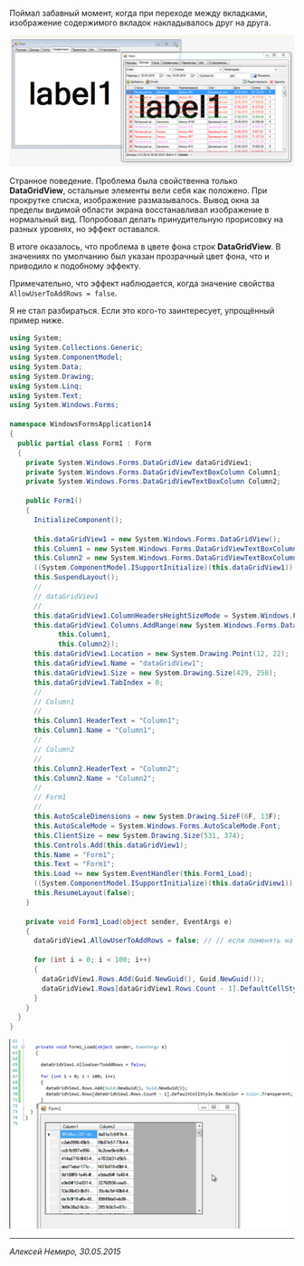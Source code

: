 ﻿Поймал забавный момент, когда при переходе между вкладками, изображение содержимого вкладок накладывалось друг на друга. 

![Снимок](000-001.png)

Странное поведение. 
Проблема была свойственна только **DataGridView**, остальные элементы вели себя как положено. 
При прокрутке списка, изображение размазывалось. 
Вывод окна за пределы видимой области экрана восстанавливал изображение в нормальный вид. 
Попробовал делать принудительную прорисовку на разных уровнях, но эффект оставался.

В итоге оказалось, что проблема в цвете фона строк **DataGridView**. 
В значениях по умолчанию был указан прозрачный цвет фона, что и приводило к подобному эффекту. 

Примечательно, что эффект наблюдается, когда значение свойства ``AllowUserToAddRows = false``.

Я не стал разбираться. Если это кого-то заинтересует, упрощённый пример ниже.

```C#
using System;
using System.Collections.Generic;
using System.ComponentModel;
using System.Data;
using System.Drawing;
using System.Linq;
using System.Text;
using System.Windows.Forms;

namespace WindowsFormsApplication14
{
  public partial class Form1 : Form
  {
    private System.Windows.Forms.DataGridView dataGridView1;
    private System.Windows.Forms.DataGridViewTextBoxColumn Column1;
    private System.Windows.Forms.DataGridViewTextBoxColumn Column2;

    public Form1()
    {
      InitializeComponent();

      this.dataGridView1 = new System.Windows.Forms.DataGridView();
      this.Column1 = new System.Windows.Forms.DataGridViewTextBoxColumn();
      this.Column2 = new System.Windows.Forms.DataGridViewTextBoxColumn();
      ((System.ComponentModel.ISupportInitialize)(this.dataGridView1)).BeginInit();
      this.SuspendLayout();
      // 
      // dataGridView1
      // 
      this.dataGridView1.ColumnHeadersHeightSizeMode = System.Windows.Forms.DataGridViewColumnHeadersHeightSizeMode.AutoSize;
      this.dataGridView1.Columns.AddRange(new System.Windows.Forms.DataGridViewColumn[] {
            this.Column1,
            this.Column2});
      this.dataGridView1.Location = new System.Drawing.Point(12, 22);
      this.dataGridView1.Name = "dataGridView1";
      this.dataGridView1.Size = new System.Drawing.Size(429, 250);
      this.dataGridView1.TabIndex = 0;
      // 
      // Column1
      // 
      this.Column1.HeaderText = "Column1";
      this.Column1.Name = "Column1";
      // 
      // Column2
      // 
      this.Column2.HeaderText = "Column2";
      this.Column2.Name = "Column2";
      // 
      // Form1
      // 
      this.AutoScaleDimensions = new System.Drawing.SizeF(6F, 13F);
      this.AutoScaleMode = System.Windows.Forms.AutoScaleMode.Font;
      this.ClientSize = new System.Drawing.Size(531, 374);
      this.Controls.Add(this.dataGridView1);
      this.Name = "Form1";
      this.Text = "Form1";
      this.Load += new System.EventHandler(this.Form1_Load);
      ((System.ComponentModel.ISupportInitialize)(this.dataGridView1)).EndInit();
      this.ResumeLayout(false);
    }

    private void Form1_Load(object sender, EventArgs e)
    {
      dataGridView1.AllowUserToAddRows = false; // // если поменять на true, то все будет нормально

      for (int i = 0; i < 100; i++)
      {
        dataGridView1.Rows.Add(Guid.NewGuid(), Guid.NewGuid());
        dataGridView1.Rows[dataGridView1.Rows.Count - 1].DefaultCellStyle.BackColor = Color.Transparent;
      }
    }
  }
}
```

![Анимация](000-002.gif)

___
_Алексей Немиро, 30.05.2015_